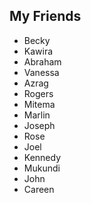 ## My Friends
- Becky
- Kawira
- Abraham
- Vanessa
- Azrag
- Rogers
- Mitema
- Marlin
- Joseph
- Rose
- Joel
- Kennedy
- Mukundi
- John
- Careen
 
